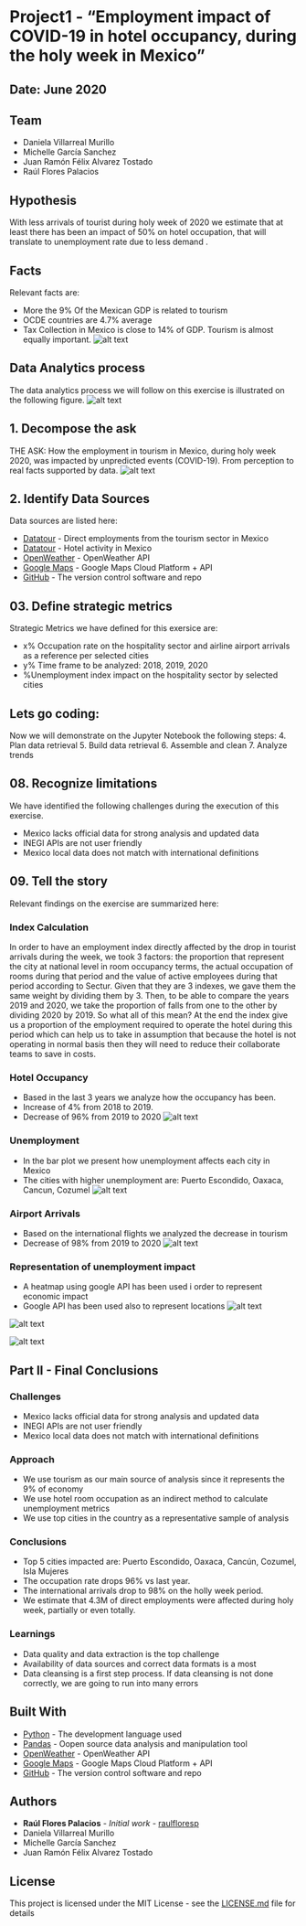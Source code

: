 # Project1 - “Employment impact of COVID-19 in hotel occupancy, during the holy week in Mexico” 
## Date: June 2020
## Team
* Daniela Villarreal Murillo
* Michelle García Sanchez
* Juan Ramón Félix Alvarez Tostado
* Raúl Flores Palacios

## Hypothesis
With less arrivals of tourist during holy week of 2020 we estimate that at least there has been an impact of 50% on hotel occupation, that will translate to unemployment rate due to less demand .

## Facts
Relevant facts are:

* More the 9% Of the Mexican GDP is related to tourism
* OCDE countries are 4.7% average
* Tax Collection in Mexico is close to 14% of GDP. Tourism is almost equally important.
![alt text](https://github.com/raulfloresp/databootcamp/blob/master/Project01/Images/Tourism_Economy.png?raw=true)


## Data Analytics process
The data analytics process we will follow on this exercise is illustrated on the following figure.
![alt text](https://github.com/raulfloresp/databootcamp/blob/master/Project01/Images/Process01.png?raw=true)

## 1. Decompose the ask
THE ASK: How the employment in tourism in Mexico, during holy week 2020, was impacted by unpredicted events (COVID-19). From perception to real facts supported by data.
![alt text](https://github.com/raulfloresp/databootcamp/blob/master/Project01/Images/Decompose_the_ask.png?raw=true)

## 2. Identify Data Sources
Data sources are listed here:
* [Datatour](https://www.datatur.sectur.gob.mx/SitePages/ResultadosITET.aspx) - Direct employments from the tourism sector in Mexico
* [Datatour](https://www.datatur.sectur.gob.mx/SitePages/ActividadHotelera.aspx) - Hotel activity in Mexico
* [OpenWeather](https://openweathermap.org/) - OpenWeather API
* [Google Maps](https://cloud.google.com/maps-platform/) - Google Maps Cloud Platform + API
* [GitHub](https://github.com/) - The version control software and repo

## 03. Define strategic metrics
Strategic Metrics we have defined for this exersice are:
* x% Occupation rate on the hospitality sector and airline airport arrivals as a reference per selected cities
* y% Time frame to be analyzed: 2018, 2019, 2020
* %Unemployment index impact on the hospitality sector by selected cities

## Lets go coding:
Now we will demonstrate on the Jupyter Notebook the following steps:
4. Plan data retrieval
5. Build data retrieval
6. Assemble and clean
7. Analyze trends

## 08. Recognize limitations
We have identified the following challenges during the execution of this exercise.
* Mexico lacks official data for strong analysis and updated data
* INEGI APIs are not user friendly
* Mexico local data does not match with international definitions

## 09. Tell the story
Relevant findings on the exercise are summarized here:

### Index Calculation
In order to have an employment index directly affected by the drop in tourist arrivals during the week, we took 3 factors: the proportion that represent the city at national level in room occupancy terms, the actual occupation of rooms during that period and the value of active employees during that period according to Sectur. Given that they are 3 indexes, we gave them the same weight by dividing them by 3. Then, to be able to compare the years 2019 and 2020, we take the proportion of falls from one to the other by dividing 2020 by 2019. 
So what all of this mean? At the end the index give us a proportion of the employment required to operate the hotel during this period which can help us to take in assumption that because the hotel is not operating in normal basis then they will need to reduce their collaborate teams to save in costs.

### Hotel Occupancy
* Based in the last 3 years we analyze how the occupancy has been.  
* Increase of 4% from 2018 to 2019.
* Decrease of 96% from 2019 to 2020
![alt text](https://github.com/raulfloresp/databootcamp/blob/master/Project01/Images/Hotel_Ocuppancy.png?raw=true)

### Unemployment
* In the bar plot we present how unemployment affects each city in Mexico
* The cities with higher unemployment are: Puerto Escondido, Oaxaca, Cancun, Cozumel
![alt text](https://github.com/raulfloresp/databootcamp/blob/master/Project01/Images/Unemployment.png?raw=true)

### Airport Arrivals
* Based on the international flights we analyzed the decrease in tourism
* Decrease of 98% from 2019 to 2020
![alt text](https://github.com/raulfloresp/databootcamp/blob/master/Project01/Images/Airport_Arrivals.png?raw=true)

### Representation of unemployment impact
* A heatmap using google API has been used i order to represent economic impact
* Google API has been used also to represent locations
![alt text](https://github.com/raulfloresp/databootcamp/blob/master/Project01/Images/Map01.png?raw=true)

![alt text](https://github.com/raulfloresp/databootcamp/blob/master/Project01/Images/Map02.png?raw=true)

![alt text](https://github.com/raulfloresp/databootcamp/blob/master/Project01/Images/Map03.png?raw=true)


## Part II - Final Conclusions
### Challenges
* Mexico lacks official data for strong analysis and updated data
* INEGI APIs are not user friendly
* Mexico local data does not match with international definitions

### Approach
* We use tourism as our main source of analysis since it represents the 9% of economy
* We use hotel room occupation as an indirect method to calculate unemployment metrics
* We use top cities in the country as a representative sample of analysis

### Conclusions
* Top 5 cities impacted are: Puerto Escondido, Oaxaca, Cancún, Cozumel, Isla Mujeres
* The occupation rate drops 96% vs last year.
* The international arrivals drop to 98% on the holly week period.
* We estimate that 4.3M of direct employments were affected during holy week, partially or even totally.

### Learnings
* Data quality and data extraction is the top challenge
* Availability of data sources and correct data formats is a most
* Data cleansing is a first step process. If data cleansing is not done correctly, we are going to run into many errors


## Built With

* [Python](https://www.python.org/) - The development language used
* [Pandas](https://pandas.pydata.org/) - Oopen source data analysis and manipulation tool
* [OpenWeather](https://openweathermap.org/) - OpenWeather API
* [Google Maps](https://cloud.google.com/maps-platform/) - Google Maps Cloud Platform + API
* [GitHub](https://github.com/) - The version control software and repo


## Authors

* **Raúl Flores Palacios** - *Initial work* - [raulfloresp](https://github.com/raulfloresp/databootcamp)
* Daniela Villarreal Murillo
* Michelle García Sanchez
* Juan Ramón Félix Alvarez Tostado

## License
This project is licensed under the MIT License - see the [LICENSE.md](LICENSE.md) file for details
